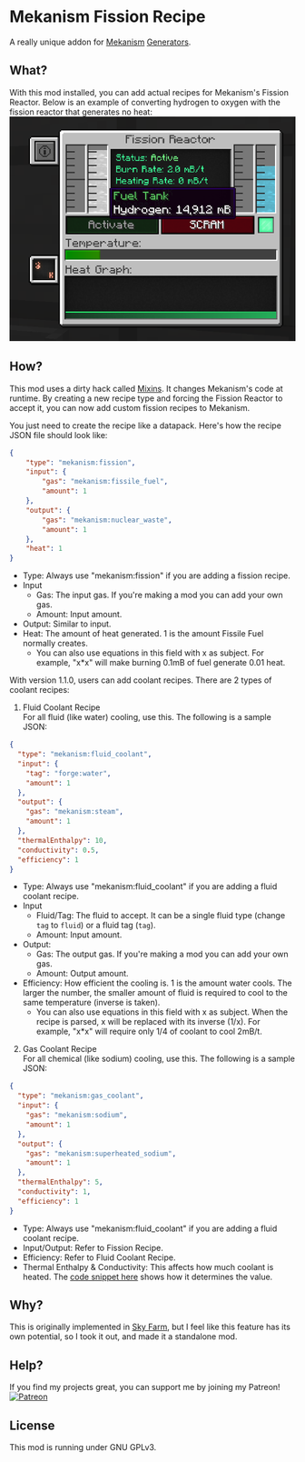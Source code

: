 # Mekanism Fission Recipe
A really unique addon for [Mekanism](https://www.curseforge.com/minecraft/mc-mods/mekanism) [Generators](https://www.curseforge.com/minecraft/mc-mods/mekanism-generators).

## What?
With this mod installed, you can add actual recipes for Mekanism's Fission Reactor. Below is an example of converting hydrogen to oxygen with the fission reactor that generates no heat:
![hydrogen_to_oxygen](https://github.com/North-West-Wind/MekanismFissionRecipe/blob/main/resources/hydrogen.png?raw=true)

## How?
This mod uses a dirty hack called [Mixins](https://github.com/SpongePowered/Mixin). It changes Mekanism's code at runtime. By creating a new recipe type and forcing the Fission Reactor to accept it, you can now add custom fission recipes to Mekanism.

You just need to create the recipe like a datapack. Here's how the recipe JSON file should look like:
```json
{
	"type": "mekanism:fission",
	"input": {
		"gas": "mekanism:fissile_fuel",
		"amount": 1
	},
	"output": {
		"gas": "mekanism:nuclear_waste",
		"amount": 1
	},
	"heat": 1
}
```
- Type: Always use "mekanism:fission" if you are adding a fission recipe.
- Input
  - Gas: The input gas. If you're making a mod you can add your own gas.
  - Amount: Input amount.
- Output: Similar to input.
- Heat: The amount of heat generated. 1 is the amount Fissile Fuel normally creates.
  - You can also use equations in this field with x as subject. For example, "x*x" will make burning 0.1mB of fuel generate 0.01 heat.

With version 1.1.0, users can add coolant recipes. There are 2 types of coolant recipes:
1. Fluid Coolant Recipe  
For all fluid (like water) cooling, use this. The following is a sample JSON:
```json
{
  "type": "mekanism:fluid_coolant",
  "input": {
    "tag": "forge:water",
    "amount": 1
  },
  "output": {
    "gas": "mekanism:steam",
    "amount": 1
  },
  "thermalEnthalpy": 10,
  "conductivity": 0.5,
  "efficiency": 1
}
```
- Type: Always use "mekanism:fluid_coolant" if you are adding a fluid coolant recipe.
- Input
  - Fluid/Tag: The fluid to accept. It can be a single fluid type (change `tag` to `fluid`) or a fluid tag (`tag`).
  - Amount: Input amount.
- Output: 
  - Gas: The output gas. If you're making a mod you can add your own gas.
  - Amount: Output amount.
- Efficiency: How efficient the cooling is. 1 is the amount water cools. The larger the number, the smaller amount of fluid is required to cool to the same temperature (inverse is taken).
  - You can also use equations in this field with x as subject. When the recipe is parsed, x will be replaced with its inverse (1/x). For example, "x*x" will require only 1/4 of coolant to cool 2mB/t.

2. Gas Coolant Recipe  
For all chemical (like sodium) cooling, use this. The following is a sample JSON:
```json
{
  "type": "mekanism:gas_coolant",
  "input": {
    "gas": "mekanism:sodium",
    "amount": 1
  },
  "output": {
    "gas": "mekanism:superheated_sodium",
    "amount": 1
  },
  "thermalEnthalpy": 5,
  "conductivity": 1,
  "efficiency": 1
}
```
- Type: Always use "mekanism:fluid_coolant" if you are adding a fluid coolant recipe.
- Input/Output: Refer to Fission Recipe.
- Efficiency: Refer to Fluid Coolant Recipe.
- Thermal Enthalpy & Conductivity: This affects how much coolant is heated. The [code snippet here](https://github.com/North-West-Wind/MekanismFissionRecipe/blob/6da4e9aeadcbb683f9e17cd4cb87c7de85f2fd73/src/main/java/ml/northwestwind/fissionrecipe/mixin/MixinFissionReactorMultiblockData.java#L150-L152) shows how it determines the value.

## Why?
This is originally implemented in [Sky Farm](https://www.curseforge.com/minecraft/modpacks/sky-farm-1-16), but I feel like this feature has its own potential, so I took it out, and made it a standalone mod.

## Help?
If you find my projects great, you can support me by joining my Patreon!
[![Patreon](https://drive.google.com/uc?export=download&id=1AH5YdXRoE6G3RQKqWY03TsYMy1H_E5lU)](https://www.patreon.com/nww)

## License
This mod is running under GNU GPLv3.
